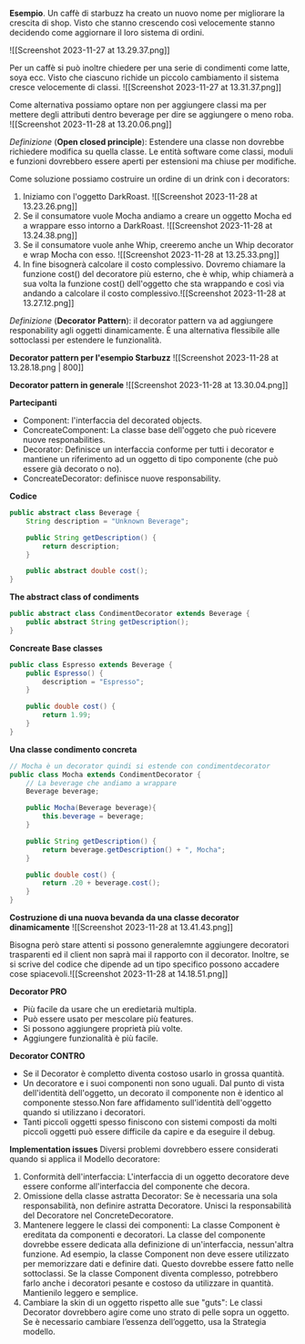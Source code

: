 **Esempio**.
Un caffè di starbuzz ha creato un nuovo nome per migliorare la crescita di shop. Visto che stanno crescendo così velocemente stanno decidendo come aggiornare il loro sistema di ordini. 

![[Screenshot 2023-11-27 at 13.29.37.png]]

Per un caffè si può inoltre chiedere per una serie di condimenti come latte, soya ecc. Visto che ciascuno richide un piccolo cambiamento il sistema cresce velocemente di classi.
![[Screenshot 2023-11-27 at 13.31.37.png]]

Come alternativa possiamo optare non per aggiungere classi ma per mettere degli attributi dentro beverage per dire se aggiungere o meno roba.
![[Screenshot 2023-11-28 at 13.20.06.png]]

*Definizione* (**Open closed principle**): Estendere una classe non dovrebbe richiedere modifica su quella classe. Le entità software come classi, moduli e funzioni dovrebbero essere aperti per estensioni ma chiuse per modifiche.

Come soluzione possiamo costruire un ordine di un drink con i decorators:
1. Iniziamo con l'oggetto DarkRoast.
![[Screenshot 2023-11-28 at 13.23.26.png]]
2. Se il consumatore vuole Mocha andiamo a creare un oggetto Mocha ed a wrappare esso intorno a DarkRoast.
![[Screenshot 2023-11-28 at 13.24.38.png]]
3. Se il consumatore vuole anhe Whip, creeremo anche un Whip decorator e wrap Mocha con esso.
![[Screenshot 2023-11-28 at 13.25.33.png]]
4. In fine bisognerà calcolare il costo complessivo. Dovremo chiamare la funzione cost() del decoratore più esterno, che è whip, whip chiamerà a sua volta la funzione cost() dell'oggetto che sta wrappando e così via andando a calcolare il costo complessivo.![[Screenshot 2023-11-28 at 13.27.12.png]]

*Definizione* (**Decorator Pattern**): il decorator pattern va ad aggiungere responability agli oggetti dinamicamente. È una alternativa flessibile alle sottoclassi per estendere le funzionalità.

**Decorator pattern per l'esempio Starbuzz**
![[Screenshot 2023-11-28 at 13.28.18.png | 800]]

**Decorator pattern in generale**
![[Screenshot 2023-11-28 at 13.30.04.png]]

**Partecipanti**
- Component: l'interfaccia del decorated objects.
- ConcreateComponent: La classe base dell'oggeto che può ricevere nuove responabilities.
- Decorator: Definisce un interfaccia conforme per tutti i decorator e mantiene un riferimento ad un oggetto di tipo componente (che può essere già decorato o no).
- ConcreateDecorator: definisce nuove responsability.

**Codice**
```java
public abstract class Beverage {
	String description = "Unknown Beverage";

	public String getDescription() {
		return description;
	}

	public abstract double cost();
}
```

**The abstract class of condiments**
```java
public abstract class CondimentDecorator extends Beverage {
	public abstract String getDescription();
}
```

**Concreate Base classes**
```java
public class Espresso extends Beverage {
	public Espresso() {
		description = "Espresso";
	}

	public double cost() {
		return 1.99;	
	}
}
```

**Una classe condimento concreta**
```java
// Mocha è un decorator quindi si estende con condimentdecorator
public class Mocha extends CondimentDecorator {
	// La beverage che andiamo a wrappare
	Beverage beverage;

	public Mocha(Beverage beverage){
		this.beverage = beverage;
	}

	public String getDescription() {
		return beverage.getDescription() + ", Mocha";
	}

	public double cost() {
		return .20 + beverage.cost();
	}
}
```

**Costruzione di una nuova bevanda da una classe decorator dinamicamente**
![[Screenshot 2023-11-28 at 13.41.43.png]]

Bisogna però stare attenti si possono generalemnte aggiungere decoratori trasparenti ed il client non saprà mai il rapporto con il decorator. Inoltre, se si scrive del codice che dipende ad un tipo specifico possono accadere cose spiacevoli.![[Screenshot 2023-11-28 at 14.18.51.png]]

**Decorator PRO**
- Più facile da usare che un eredietarià multipla.
- Può essere usato per mescolare più features.
- Si possono aggiungere proprietà più volte.
- Aggiungere funzionalità è più facile.

**Decorator CONTRO**
- Se il Decorator è completto diventa costoso usarlo in grossa quantità.
- Un decoratore e i suoi componenti non sono uguali. Dal punto di vista dell'identità dell'oggetto, un decorato il componente non è identico al componente stesso.Non fare affidamento sull'identità dell'oggetto quando si utilizzano i decoratori.
- Tanti piccoli oggetti spesso finiscono con sistemi composti da molti piccoli oggetti può essere difficile da capire e da eseguire il debug.

**Implementation issues**
Diversi problemi dovrebbero essere considerati quando si applica il Modello decoratore:
1. Conformità dell'interfaccia: L'interfaccia di un oggetto decoratore deve essere conforme all'interfaccia del componente che decora.
2. Omissione della classe astratta Decorator: Se è necessaria una sola responsabilità, non definire astratta Decoratore. Unisci la responsabilità del Decoratore nel ConcreteDecoratore.
3. Mantenere leggere le classi dei componenti: La classe Component è ereditata da componenti e decoratori. La classe del componente dovrebbe essere dedicata alla definizione di un'interfaccia, nessun'altra funzione. Ad esempio, la classe Component non deve essere utilizzato per memorizzare dati e definire dati. Questo dovrebbe essere fatto nelle sottoclassi. Se la classe Component diventa complesso, potrebbero farlo anche i decoratori pesante e costoso da utilizzare in quantità. Mantienilo leggero e semplice.
4. Cambiare la skin di un oggetto rispetto alle sue "guts": Le classi Decorator dovrebbero agire come uno strato di pelle sopra un oggetto. Se è necessario cambiare l’essenza dell’oggetto, usa la Strategia modello.